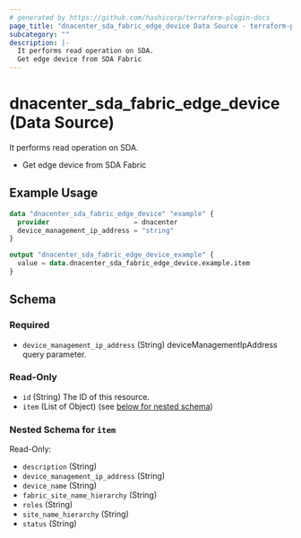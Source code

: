 ```yaml
---
# generated by https://github.com/hashicorp/terraform-plugin-docs
page_title: "dnacenter_sda_fabric_edge_device Data Source - terraform-provider-dnacenter"
subcategory: ""
description: |-
  It performs read operation on SDA.
  Get edge device from SDA Fabric
---
```


# dnacenter_sda_fabric_edge_device (Data Source)

It performs read operation on SDA.

- Get edge device from SDA Fabric

## Example Usage

```terraform
data "dnacenter_sda_fabric_edge_device" "example" {
  provider                     = dnacenter
  device_management_ip_address = "string"
}

output "dnacenter_sda_fabric_edge_device_example" {
  value = data.dnacenter_sda_fabric_edge_device.example.item
}
```

<!-- schema generated by tfplugindocs -->
## Schema

### Required

- `device_management_ip_address` (String) deviceManagementIpAddress query parameter.

### Read-Only

- `id` (String) The ID of this resource.
- `item` (List of Object) (see [below for nested schema](#nestedatt--item))

<a id="nestedatt--item"></a>
### Nested Schema for `item`

Read-Only:

- `description` (String)
- `device_management_ip_address` (String)
- `device_name` (String)
- `fabric_site_name_hierarchy` (String)
- `roles` (String)
- `site_name_hierarchy` (String)
- `status` (String)


